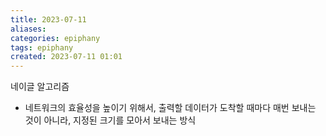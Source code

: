 ```yaml
---
title: 2023-07-11
aliases: 
categories: epiphany
tags: epiphany
created: 2023-07-11 01:01
---
```


네이글 알고리즘
- 네트워크의 효율성을 높이기 위해서, 출력할 데이터가 도착할 때마다 매번 보내는 것이 아니라, 지정된 크기를 모아서 보내는 방식
